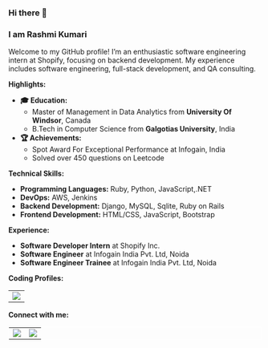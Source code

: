 ### Hi there 👋
### I am Rashmi Kumari

Welcome to my GitHub profile! I’m an enthusiastic software engineering intern at Shopify, focusing on backend development. My experience includes software engineering, full-stack development, and QA consulting.

**Highlights:**
- **🎓 Education:** 
  - Master of Management in Data Analytics from **University Of Windsor**, Canada 
  - B.Tech in Computer Science from **Galgotias University**, India
- **🏆 Achievements:**
  - Spot Award For Exceptional Performance at Infogain, India
  - Solved over 450 questions on Leetcode

**Technical Skills:**
- **Programming Languages:** Ruby, Python, JavaScript,.NET
- **DevOps:** AWS, Jenkins
- **Backend Development:** Django, MySQL, Sqlite, Ruby on Rails
- **Frontend Development:** HTML/CSS, JavaScript, Bootstrap

**Experience:**
- **Software Developer Intern** at Shopify Inc.
- **Software Engineer** at Infogain India Pvt. Ltd, Noida
- **Software Engineer Trainee** at Infogain India Pvt. Ltd, Noida

**Coding Profiles:**

<table>
  <tr>
    <td>
      <a href="https://leetcode.com/u/rashmi_kumari_dev/">
        <img src='https://img.shields.io/badge/https%3A%2F%2Fimg.shields.io%2Fbadge%2Fany_text-Work%20in%20progress-yellow?logo=leetcode&label=Leetcode'>
      </a>
    </td>
  </tr>
</table>

**Connect with me:**
<table style="border:1px solid white">
  <tr>
    <td>
      <a href="https://www.linkedin.com/in/rashmi-kumari-data/">
        <img src='https://img.shields.io/badge/LinkedIn-blue?logo=linkedin'>
      </a>
    </td>
    <td>
      <a href="https://github.com/rashmari">
        <img src='https://img.shields.io/badge/Github-black?logo=github'>
      </a>
    </td>
  </tr>
</table>
